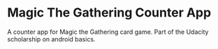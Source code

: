# Magic The Gathering Counter App

A counter app for Magic the Gathering card game. Part of the Udacity scholarship on android basics.
